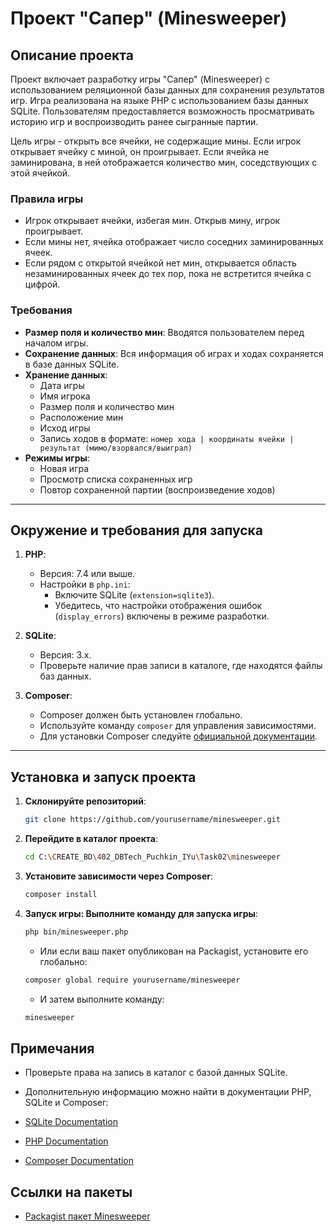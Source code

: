 # Проект "Сапер" (Minesweeper)

## Описание проекта

Проект включает разработку игры "Сапер" (Minesweeper) с использованием реляционной базы данных для сохранения результатов игр. Игра реализована на языке PHP с использованием базы данных SQLite. Пользователям предоставляется возможность просматривать историю игр и воспроизводить ранее сыгранные партии.

Цель игры - открыть все ячейки, не содержащие мины. Если игрок открывает ячейку с миной, он проигрывает. Если ячейка не заминирована, в ней отображается количество мин, соседствующих с этой ячейкой.

### Правила игры

- Игрок открывает ячейки, избегая мин. Открыв мину, игрок проигрывает.
- Если мины нет, ячейка отображает число соседних заминированных ячеек.
- Если рядом с открытой ячейкой нет мин, открывается область незаминированных ячеек до тех пор, пока не встретится ячейка с цифрой.

### Требования

- **Размер поля и количество мин**: Вводятся пользователем перед началом игры.
- **Сохранение данных**: Вся информация об играх и ходах сохраняется в базе данных SQLite.
- **Хранение данных**:
  - Дата игры
  - Имя игрока
  - Размер поля и количество мин
  - Расположение мин
  - Исход игры
  - Запись ходов в формате: `номер хода | координаты ячейки | результат (мимо/взорвался/выиграл)`
- **Режимы игры**:
  - Новая игра
  - Просмотр списка сохраненных игр
  - Повтор сохраненной партии (воспроизведение ходов)

---

## Окружение и требования для запуска

1. **PHP**:
   - Версия: 7.4 или выше.
   - Настройки в `php.ini`:
     - Включите SQLite (`extension=sqlite3`).
     - Убедитесь, что настройки отображения ошибок (`display_errors`) включены в режиме разработки.

2. **SQLite**:
   - Версия: 3.x.
   - Проверьте наличие прав записи в каталоге, где находятся файлы баз данных.

3. **Composer**:
   - Composer должен быть установлен глобально.
   - Используйте команду `composer` для управления зависимостями.
   - Для установки Composer следуйте [официальной документации](https://getcomposer.org/doc/00-intro.md).

---

## Установка и запуск проекта

1. **Склонируйте репозиторий**:
   ```bash
   git clone https://github.com/yourusername/minesweeper.git
   ```

2. **Перейдите в каталог проекта**:
   ```bash
   cd C:\CREATE_BD\402_DBTech_Puchkin_IYu\Task02\minesweeper
   ```

3. **Установите зависимости через Composer**:
   ```bash
   composer install
   ```

4. **Запуск игры: Выполните команду для запуска игры**:
   ```bash
   php bin/minesweeper.php
   ```

   - Или если ваш пакет опубликован на Packagist, установите его глобально:

   ```bash
   composer global require yourusername/minesweeper
   ```

   - И затем выполните команду:
   ```bash
   minesweeper
   ```

## Примечания

- Проверьте права на запись в каталог с базой данных SQLite.

- Дополнительную информацию можно найти в документации PHP, SQLite и Composer:

- [SQLite Documentation](https://www.sqlite.org/docs.html)
- [PHP Documentation](https://www.php.net/docs.php)
- [Composer Documentation](https://getcomposer.org/doc/)

## Ссылки на пакеты
- [Packagist пакет Minesweeper](заглушка)